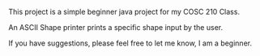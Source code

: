 This project is a simple beginner java project for my COSC 210 Class.

An ASCII Shape printer prints a specific shape input by the user.

If you have suggestions, please feel free to let me know, I am a beginner.
